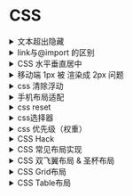 # CSS

<details>
<summary>文本超出隐藏</summary>

#### 单行

```css
overflow: hidden;
text-overflow:ellipsis;
white-space: nowrap;
```

#### 多行

- 适用于WebKit浏览器及移动端

```css
display: -webkit-box;
-webkit-line-clamp: 3; 
-webkit-box-orient: vertical;
overflow: hidden;
```

注：

- `-webkit-line-clamp` 用来限制在一个块元素显示的文本的行数。 为了实现该效果，它需要组合其他的WebKit属性。常见结合属性：
- `display: -webkit-box` 必须结合的属性 ，将对象作为弹性伸缩盒子模型显示 。
- `-webkit-box-orient` 必须结合的属性 ，设置或检索伸缩盒对象的子元素的排列方式 。

#### 动态计算(结合JS实现)

```
通过生成一个同等宽度 并隐藏的盒模型（div 或者 p） ，然后将文字放入，通过计算行高的方式，递归截取相应长度的文字
```

#### 参考

- [awesome-frontend-interview](https://github.com/zanjs/awesome-frontend-interview/issues/77)

</details>

<details>
<summary>link与@import 的区别</summary>

- 属性功能差别

```
link属于XHTML标签，而@import完全是CSS提供的一种方式。 link标签除了可以加载CSS外，还可以做很多其它的事情，比如定义RSS，定义rel连接属性等，@import就只能加载CSS了
```

- 加载顺序的差别

```
link 会随页面载入，而 @import 引入的 CSS 要等页面加载完，再进行载入。所以有时候浏览@import加载CSS的页面时开始会没有样式（就是闪烁），网速慢的时候还挺明显
```

- 兼容性的差别

```
由于@import是CSS2.1提出的所以老的浏览器不支持，@import只有在IE5以上的才能识别，而link标签无此问题
```

- dom控制样式时的差别

```
当使用javascript控制dom去改变样式的时候，只能使用link标签，因为@import不是dom可以控制的
```

- @import 引入其他样式文件

```
@import可以在css中再次引入其他样式表
```

如：

```css
/* index.css */
@import "other.css";

...

```

```css
/* other.css */
p {color:red;}
```

#### 参考

- [CSS加载方式link和@import的区别](https://blog.csdn.net/hangxingkong/article/details/51645971)

</details>

<details>
<summary>CSS 水平垂直居中</summary>

#### 仅居中元素宽高确定时适用

```html
<div class="outter">
  <div class="inner"></div>
</div>
```

- absolute + 负margin

```css
.outter {
  width: 300px;
  height: 300px;
}

.innner {
  width: 100px;
  height: 100px;

  position: absolute;
  top: 50%;
  left: 50%;
  margin-left: -50px;
  margin-top: -50px;
```

- absolute + margin auto

```css
.outter {
  width: 300px;
  height: 300px;

  position: relative;
}

.innner {
  width: 100px;
  height: 100px;

  position: absolute;
  top: 0;
  left: 0;
  right: 0;
  bottom: 0;
  margin: auto;
}
```

- absolute + calc

```css
.outter {
  width: 300px;
  height: 300px;

  position: relative;
}

.innner {
  width: 100px;
  height: 100px;

  position: absolute;
  top: calc(50% - 50px);
  left: calc(50% - 50px);
```

#### 居中元素不定宽高适用

- absolute + transform

```css
.outter {
  width: 300px;
  height: 300px;

  position: relative;
}

.innner {
  width: 100px;
  height: 100px;

  position: absolute;
  top: 50%;
  left: 50%;
  transform: translate(-50%, -50%);
}
```

- [writing-mode](https://www.cnblogs.com/xiaofenguo/p/6168865.html)

- lineheight

```css
.outter {
  line-height: 300px;
  text-align: center;
  font-size: 0px;
}

.innner {
  font-size: 16px;
  display: inline-block;
  vertical-align: middle;
  line-height: initial;
```

- table-cell

```css
.outter {
  display: table-cell;
  text-align: center;
  vertical-align: middle;
}

.innner {
  display: inline-block;
}
```

- flex

```css
.outter {
  display: flex;
  justify-content: center;
  align-items: center;
}

.innner {
  display: inline-block;
}
```

- grid

```css
.outter {
  display: grid;
}

.innner {
  align-self: center;
  justify-self: center;
}
```


#### 参考

- [水平垂直居中](https://github.com/yanhaijing/vertical-center)

</details>

<details>
<summary>移动端 1px 被 渲染成 2px 问题</summary>

> 开发移动端web项目时经常遇到设置border:1px，但是显示的边框却为2px或是3px粗细，这是因为设备像素比devicePixelRatio为2或3引起的

#### 参考

- [设备像素比devicePixelRatio简单介绍](https://www.zhangxinxu.com/wordpress/2012/08/window-devicepixelratio/)
- [7种方法解决移动端Retina屏幕1px边框问题](https://www.jianshu.com/p/7e63f5a32636)

</details>

<details>
<summary>css 清除浮动</summary>

#### 参考

- [css 清除浮动](https://www.cnblogs.com/Gabriel-Wei/p/6184392.html)

</details>

<details>
<summary>手机布局适配</summary>

#### 参考

- [了解真实的『REM』手机屏幕适配](https://github.com/hbxeagle/rem/blob/master/README.md)
- [前端：『REM』手机屏幕高清适配方案](https://github.com/hbxeagle/rem/blob/master/HD_ADAPTER.md)

</details>

<details>
<summary>css reset</summary>

> HTML标签在浏览器中都有默认的样式，不同的浏览器的默认样式之间存在差别,默认样式可能会给我们带来多浏览器兼容性问题，影响开发效率

#### 参考

- [css-reset 代码](https://segmentfault.com/a/1190000009369872)

</details>

<details>
<summary>css选择器</summary>

- 标签选择
- 类选择器
- ID选择器
- 全局选择器
- 组合选择器
- 继承选择器
- 伪类选择器
- 字符串匹配的属性选择符

#### 参考

- [CSS 选择器参考手册](http://www.w3school.com.cn/cssref/css_selectors.asp)

</details>

<details>
<summary>css 优先级（权重）</summary>

`!important(不可更改)` > `内联样式(1000)` > `ID选择器(100)` > `类选择器(10)` > `标签选择器(1)`

#### 参考

- [css 样式重写无效， 如何生效 !important](https://github.com/zanjs/awesome-frontend-interview/issues/38)

</details>

<details>
<summary>CSS Hack</summary>

> 不同的浏览器对CSS的解析结果是不同的，因此会导致相同的CSS输出的页面效果不同，这就需要CSS Hack来解决浏览器局部的兼容性问题。而这个针对不同的浏览器写不同的CSS 代码的过程，就叫CSS Hack

#### 常用的 CSS Hack

```css
/* CSS属性级Hack */
color:red; /* 所有浏览器可识别*/
_color:red; /* 仅IE6 识别 */
*color:red; /* IE6、IE7 识别 */
+color:red; /* IE6、IE7 识别 */
*+color:red; /* IE6、IE7 识别 */
[color:red; /* IE6、IE7 识别 */
color:red9; /* IE6、IE7、IE8、IE9 识别 */
color:red; /* IE8、IE9 识别*/
color:red9; /* 仅IE9识别 */
color:red ; /* 仅IE9识别 */
color:red!important; /* IE6 不识别!important*/
```

```css
/* CSS选择符级Hack */
*html #demo { color:red;} /* 仅IE6 识别 */
*+html #demo { color:red;} /* 仅IE7 识别 */
body:nth-of-type(1) #demo { color:red;} /* IE9+、FF3.5+、Chrome、Safari、Opera 可以识别 */
head:first-child+body #demo { color:red; } /* IE7+、FF、Chrome、Safari、Opera 可以识别 */
:root #demo { color:red9; } : /* 仅IE9识别 */
```

```css
/* IE条件注释Hack */
<!--[if IE]>此处内容只有IE可见<![endif]--> 
<!--[if IE 6]>此处内容只有IE6.0可见<![endif]--> 
<!--[if IE 7]>此处内容只有IE7.0可见<![endif]--> 
<!--[if !IE 7]>此处内容只有IE7不能识别，其他版本都能识别，当然要在IE5以上。<![endif]-->
<!--[if gt IE 6]> IE6以上版本可识别,IE6无法识别 <![endif]-->
<!--[if gte IE 7]> IE7以及IE7以上版本可识别 <![endif]-->
<!--[if lt IE 7]> 低于IE7的版本才能识别，IE7无法识别。 <![endif]-->
<!--[if lte IE 7]> IE7以及IE7以下版本可识别<![endif]-->
<!--[if !IE]>此处内容只有非IE可见<![endif]-->
```

#### 参考

- [CSS Hack](https://github.com/zanjs/awesome-frontend-interview/issues/26)

</details>

<details>
<summary>CSS 常见布局实现</summary>

#### 参考

- [干货!各种常见布局实现](https://juejin.im/post/5aa252ac518825558001d5de)

</details>

<details>
<summary>CSS 双飞翼布局 & 圣杯布局</summary>

- 双飞翼布局

```html
<body>
<div id="hd">header</div> 
  <div id="middle">
    <div id="inside">middle</div>
  </div>
  <div id="left">left</div>
  <div id="right">right</div>
  <div id="footer">footer</div>
</body>
```
- 圣杯布局

```html
<body>
<div id="hd">header</div>
<div id="bd">
  <div id="middle">middle</div>
  <div id="left">left</div>
  <div id="right">right</div>
</div>
<div id="footer">footer</div>
</body>
```

> 双飞翼布局是在middle的div里又插入一个div，通过调整内部div的margin值，实现中间栏自适应，内容写到内部div中

> 思路：通过 `float` 浮动，脱离文档流，中间 `100%`, 左边 `-100%`, 右边 `-width` 实现在同一行，然后通过 `position` 左右修正距离，并清除浮动

#### 参考

- [CSS 圣杯布局](https://www.jianshu.com/p/ffc6cbfa759b)
- [圣杯布局和双飞翼布局的理解和区别](https://www.cnblogs.com/lovemomo/p/4885866.html)

</details>

<details>
<summary>CSS Grid布局</summary>

#### 参考

- [CSS 网格布局学习指南](https://blog.jirengu.com/?p=990)

</details>

<details>
<summary>CSS Table布局</summary>

#### 参考

- [html5 div布局与table布局](https://blog.csdn.net/csdn9_14/article/details/53177614)

</details>
